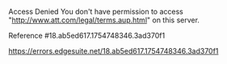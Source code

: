 Access Denied
You don't have permission to access "http://www.att.com/legal/terms.aup.html" on this server.

Reference #18.ab5ed617.1754748346.3ad370f1

https://errors.edgesuite.net/18.ab5ed617.1754748346.3ad370f1